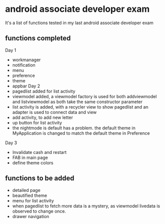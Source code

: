 # android associate developer exam
It's a list of functions tested in my last android associate developer exam

## functions completed
Day 1
* workmanager
* notification
* menu
* preference
* theme
* appbar
Day 2
* pagedlist added for list activity
* viewmodel added, a viewmodel factory is used for both addviewmodel and listviewmodel as both take the same constructor parameter
* list activity is added, with a recycler view to show pagedlist and an adapter is used to connect data and view
* add activity, to add new letter
* up button for list activity
* the nightmode is default has a problem. the default theme in MyApplication is changed to match the default theme in Preference

Day 3
* Invalidate cash and restart
* FAB in main page
* define theme colors

## functions to be added
* detailed page
* beautified theme
* menu for list activity
* when pagedlist to fetch more data is a mystery, as viewmodel livedata is observed to change once. 
* drawer navigation



